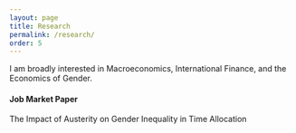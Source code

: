 ```yaml
---
layout: page
title: Research
permalink: /research/
order: 5
---
```


I am broadly interested in Macroeconomics, International Finance, and the Economics of Gender.



#### **Job Market Paper**

The Impact of Austerity on Gender Inequality in Time Allocation
